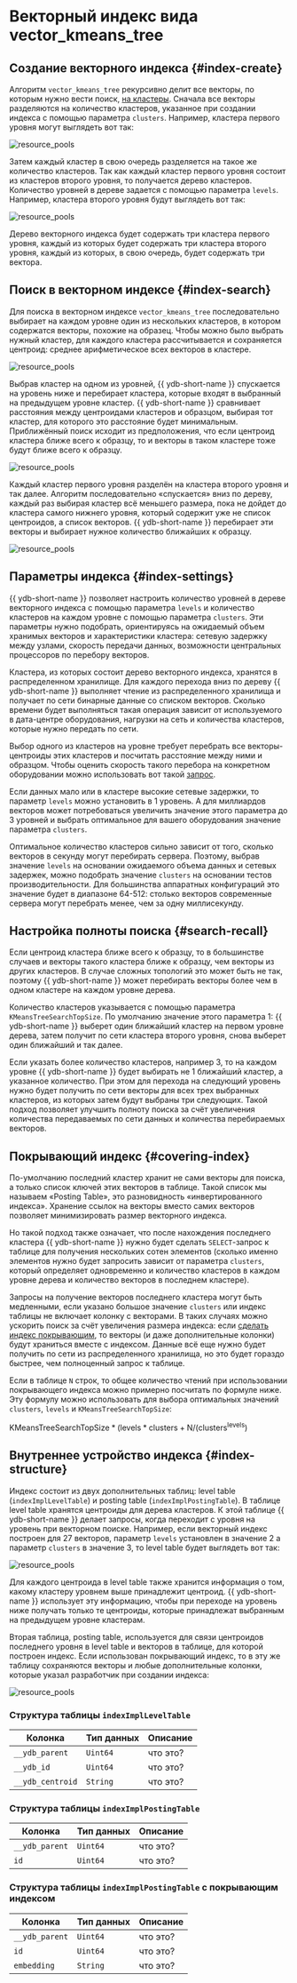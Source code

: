 # Векторный индекс вида vector_kmeans_tree

## Создание векторного индекса {#index-create}

Алгоритм `vector_kmeans_tree` рекурсивно делит все векторы, по которым нужно вести поиск, [на кластеры](https://en.wikipedia.org/wiki/K-means_clustering). Сначала все векторы разделяются на количество кластеров, указанное при создании индекса с помощью параметра `clusters`. Например, кластера первого уровня могут выглядеть вот так:

![resource_pools](../_assets/vector_kmeans_tree_1.png)

Затем каждый кластер в свою очередь разделяется на такое же количество кластеров. Так как каждый кластер первого уровня состоит из кластеров второго уровня, то получается дерево кластеров. Количество уровней в дереве задается с помощью параметра `levels`. Например, кластера второго уровня будут выглядеть вот так:

![resource_pools](../_assets/vector_kmeans_tree_2.png)

Дерево векторного индекса будет содержать три кластера первого уровня, каждый из которых будет содержать три кластера второго уровня, каждый из которых, в свою очередь, будет содержать три вектора.

## Поиск в векторном индексе {#index-search}

Для поиска в векторном индексе `vector_kmeans_tree` последовательно выбирает на каждом уровне один из нескольких кластеров, в котором содержатся векторы, похожие на образец. Чтобы можно было выбрать нужный кластер, для каждого кластера рассчитывается и сохраняется центроид: среднее арифметическое всех векторов в кластере.

![resource_pools](../_assets/vector_kmeans_tree_4.png)

Выбрав кластер на одном из уровней, {{ ydb-short-name }} спускается на уровень ниже и перебирает кластера, которые входят в выбранный на предыдущем уровне кластер. {{ ydb-short-name }} сравнивает расстояния между центроидами кластеров и образцом, выбирая тот кластер, для которого это расстояние будет минимальным. Приближённый поиск исходит из предположения, что если центроид кластера ближе всего к образцу, то и векторы в таком кластере тоже будут ближе всего к образцу.

![resource_pools](../_assets/vector_kmeans_tree_5.png)

Каждый кластер первого уровня разделён на кластера второго уровня и так далее. Алгоритм последовательно «спускается» вниз по дереву, каждый раз выбирая кластер всё меньшего размера, пока не дойдет до кластера самого нижнего уровня, который содержит уже не список центроидов, а список векторов. {{ ydb-short-name }} перебирает эти векторы и выбирает нужное количество ближайших к образцу.

![resource_pools](../_assets/vector_kmeans_tree_6.png)

## Параметры индекса {#index-settings}

{{ ydb-short-name }} позволяет настроить количество уровней в дереве векторного индекса с помощью параметра `levels` и количество кластеров на каждом уровне с помощью параметра `clusters`. Эти параметры нужно подобрать, ориентируясь на ожидаемый объем хранимых векторов и характеристики кластера: сетевую задержку между узлами, скорость передачи данных, возможности центральных процессоров по перебору векторов.

Кластера, из которых состоит дерево векторного индекса, хранятся в распределенном хранилище. Для каждого перехода вниз по дереву {{ ydb-short-name }} выполняет чтение из распределенного хранилища и получает по сети бинарные данные со списком векторов. Сколько времени будет выполняться такая операция зависит от используемого в дата-центре оборудования, нагрузки на сеть и количества кластеров, которые нужно передать по сети.

Выбор одного из кластеров на уровне требует перебрать все векторы-центроиды этих кластеров и посчитать расстояние между ними и образцом. Чтобы оценить скорость такого перебора на конкретном оборудовании можно использовать вот такой [запрос](../yql/reference/udf/list/knn.md#exact-vector-search-k-nearest).

Если данных мало или в кластере высокие сетевые задержки, то параметр `levels` можно установить в 1 уровень. А для миллиардов векторов может потребоваться увеличить значение этого параметра до 3 уровней и выбрать оптимальное для вашего оборудования значение параметра `clusters`.

Оптимальное количество кластеров сильно зависит от того, сколько векторов в секунду могут перебирать сервера. Поэтому, выбрав значение `levels` на основании ожидаемого объема данных и сетевых задержек, можно подобрать значение `clusters` на основании тестов производительности. Для большинства аппаратных конфигураций это значение будет в диапазоне 64-512: столько векторов современные сервера могут перебрать менее, чем за одну миллисекунду.

## Настройка полноты поиска {#search-recall}

Если центроид кластера ближе всего к образцу, то в большинстве случаев и векторы такого кластера ближе к образцу, чем векторы из других кластеров.  В случае сложных топологий это может быть не так, поэтому {{ ydb-short-name }} может перебирать векторы более чем в одном кластере на каждом уровне дерева.

Количество кластеров указывается с помощью параметра `KMeansTreeSearchTopSize`. По умолчанию значение этого параметра 1: {{ ydb-short-name }} выберет один ближайший кластер на первом уровне дерева, затем получит по сети кластера второго уровня, снова выберет один ближайший и так далее.

Если указать более количество кластеров, например 3, то на каждом уровне {{ ydb-short-name }} будет выбирать не 1 ближайший кластер, а указанное количество. При этом для перехода на следующий уровень нужно будет получить по сети векторы для всех трех выбранных кластеров, из которых затем будут выбраны три следующих. Такой подход позволяет улучшить полноту поиска за счёт увеличения количества передаваемых по сети данных и количества перебираемых векторов.

## Покрывающий индекс {#covering-index}

По-умолчанию последний кластер хранит не сами векторы для поиска, а только список ключей этих векторов в таблице. Такой список мы называем «Posting Table», это разновидность «инвертированного индекса». Хранение ссылок на векторы вместо самих векторов позволяет минимизировать размер векторного индекса.

Но такой подход также означает, что после нахождения последнего кластера {{ ydb-short-name }} нужно будет сделать `SELECT`-запрос к таблице для получения нескольких сотен элементов (сколько именно элементов нужно будет запросить зависит от параметра `clusters`, который определяет одновременно и количество кластеров в каждом уровне дерева и количество векторов в последнем кластере).

Запросы на получение векторов последнего кластера могут быть медленными, если указано большое значение `clusters` или индекс таблицы не включает колонку с векторами. В таких случаях можно ускорить поиск за счёт увеличения размера индекса: если [сделать индекс покрывающим](vector-indexes.md#covering), то векторы (и даже дополнительные колонки) будут храниться вместе с индексом. Данные всё еще нужно будет получить по сети из распределенного хранилища, но это будет гораздо быстрее, чем полноценный запрос к таблице.

Если в таблице `N` строк, то общее количество чтений при использовании покрывающего индекса можно примерно посчитать по формуле ниже. Эту формулу можно использовать для выбора оптимальных значений `clusters`, `levels` и `KMeansTreeSearchTopSize`:

$\text{KMeansTreeSearchTopSize} * (\text{levels} * \text{clusters} + \text{N} / (\text{clusters} ^ \text{levels})$

## Внутреннее устройство индекса {#index-structure}

Индекс состоит из двух дополнительных таблиц: level table (`indexImplLevelTable`) и posting table (`indexImplPostingTable`). В таблице level table хранятся центроиды для дерева кластеров. К этой таблице {{ ydb-short-name }} делает запросы, когда переходит с уровня на уровень при векторном поиске. Например, если векторный индекс построен для 27 векторов, параметр `levels` установлен в значение 2 а параметр `clusters` в значение 3, то level table будет выглядеть вот так:

![resource_pools](../_assets/vector_kmeans_tree_7.png)

Для каждого центроида в level table также хранится информация о том, какому кластеру уровнем выше принадлежит центроид. {{ ydb-short-name }} использует эту информацию, чтобы при переходе на уровень ниже получать только те центроиды, которые принадлежат выбранным на предыдущем уровне кластерам.

Вторая таблица, posting table, используется для связи центроидов последнего уровня в level table и векторов в таблице, для которой построен индекс. Если использован покрывающий индекс, то в эту же таблицу сохраняются векторы и любые дополнительные колонки, которые указал разработчик при создании индекса:

![resource_pools](../_assets/vector_kmeans_tree_8.png)

### Структура таблицы `indexImplLevelTable`

| Колонка | Тип данных | Описание |
| --- | --- | --- |
| `__ydb_parent` | `Uint64` | что это? |
| `__ydb_id` | `Uint64` | что это? |
| `__ydb_centroid` | `String` | что это? |

### Структура таблицы `indexImplPostingTable`

| Колонка | Тип данных | Описание |
| --- | --- | --- |
| `__ydb_parent` | `Uint64` | что это? |
| `id` | `Uint64` | что это? |

### Структура таблицы `indexImplPostingTable` с покрывающим индексом

| Колонка | Тип данных | Описание |
| --- | --- | --- |
| `__ydb_parent` | `Uint64` | что это? |
| `id` | `Uint64` | что это? |
| `embedding` | `String` | что это? |
